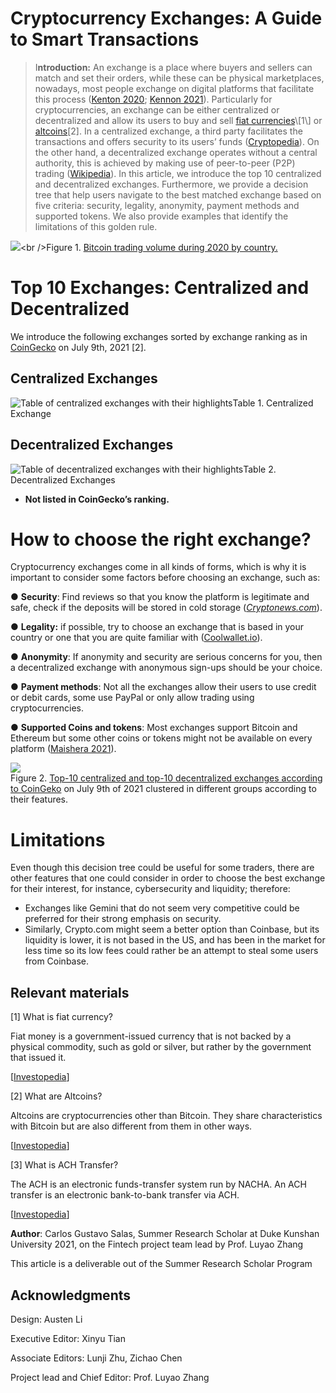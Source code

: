 **Cryptocurrency Exchanges: A Guide to Smart Transactions**
===========================================================

> I**ntroduction:** An exchange is a place where buyers and sellers can match and set their orders, while these can be physical marketplaces, nowadays, most people exchange on digital platforms that facilitate this process ([Kenton 2020](http://www.investopedia.com/terms/e/exchange.asp); [Kennon 2021](https://www.thebalance.com/what-is-a-stock-exchange-358113)). Particularly for cryptocurrencies, an exchange can be either centralized or decentralized and allow its users to buy and sell [fiat currencies](https://www.investopedia.com/terms/f/fiatmoney.asp#:~:text=Fiat%20money%20is%20a%20government,U.S.%20dollar%2C%20are%20fiat%20currencies.)\[1\] or [altcoins](https://www.investopedia.com/terms/a/altcoin.asp)\[2\]. In a centralized exchange, a third party facilitates the transactions and offers security to its users’ funds ([Cryptopedia](https://www.gemini.com/cryptopedia/centralized-exchanges-crypto)). On the other hand, a decentralized exchange operates without a central authority, this is achieved by making use of peer-to-peer (P2P) trading ([Wikipedia](http://en.wikipedia.org/wiki/Decentralized_exchange)). In this article, we introduce the top 10 centralized and decentralized exchanges. Furthermore, we provide a decision tree that help users navigate to the best matched exchange based on five criteria: security, legality, anonymity, payment methods and supported tokens. We also provide examples that identify the limitations of this golden rule.

![](https://miro.medium.com/max/1400/0*WxzrGIVbfD4RzkJ_)<br />Figure  1. [Bitcoin trading volume during 2020 by country.](https://www.statista.com/statistics/1195753/bitcoin-trading-selected-countries/)

**Top 10 Exchanges: Centralized and Decentralized**
===================================================

We introduce the following exchanges sorted by exchange ranking as in [CoinGecko](https://www.coingecko.com/en/exchanges) on July 9th, 2021 \[2\].

**Centralized Exchanges**
-------------------------

![Table of centralized exchanges with their highlights](https://miro.medium.com/max/1400/1*6BfwTIORm2Gyd1ACaHdq6Q.png)Table 1. Centralized Exchange

**Decentralized Exchanges**
---------------------------

![Table of decentralized exchanges with their highlights](https://miro.medium.com/max/1400/1*t6gnhr3SPaaqAYus2N56DA.png)Table 2. Decentralized Exchanges

*   **Not listed in CoinGecko’s ranking.**

**How to choose the right exchange?**
=====================================

Cryptocurrency exchanges come in all kinds of forms, which is why it is important to consider some factors before choosing an exchange, such as:

● **Security**: Find reviews so that you know the platform is legitimate and safe, check if the deposits will be stored in cold storage ([_Cryptonews.com_](https://cryptonews.com/guides/how-to-choose-an-exchange.htm)).

● **Legality:** if possible, try to choose an exchange that is based in your country or one that you are quite familiar with ([Coolwallet.io](https://www.coolwallet.io/cryptocurrency-exchange-guide/)).

● **Anonymity**: If anonymity and security are serious concerns for you, then a decentralized exchange with anonymous sign-ups should be your choice.

● **Payment methods**: Not all the exchanges allow their users to use credit or debit cards, some use PayPal or only allow trading using cryptocurrencies.

● **Supported Coins and tokens**: Most exchanges support Bitcoin and Ethereum but some other coins or tokens might not be available on every platform ([Maishera 2021](https://finance.yahoo.com/news/choose-cryptocurrency-exchange-030226647.html)).

![](https://miro.medium.com/max/1400/1*QF6-cJmntfihagoKZBpX2Q.png)<br />Figure  2. [Top-10 centralized and top-10 decentralized exchanges according to CoinGeko](https://www.coingecko.com/en/exchanges) on July 9th of 2021 clustered in different groups according to their features.

Limitations
===========

Even though this decision tree could be useful for some traders, there are other features that one could consider in order to choose the best exchange for their interest, for instance, cybersecurity and liquidity; therefore:

*   Exchanges like Gemini that do not seem very competitive could be preferred for their strong emphasis on security.
*   Similarly, Crypto.com might seem a better option than Coinbase, but its liquidity is lower, it is not based in the US, and has been in the market for less time so its low fees could rather be an attempt to steal some users from Coinbase.

**Relevant materials**
----------------------

\[1\] What is fiat currency?

Fiat money is a government-issued currency that is not backed by a physical commodity, such as gold or silver, but rather by the government that issued it.

\[[Investopedia](https://www.investopedia.com/terms/f/fiatmoney.asp)\]

\[2\] What are Altcoins?

Altcoins are cryptocurrencies other than Bitcoin. They share characteristics with Bitcoin but are also different from them in other ways.

\[[Investopedia](https://www.investopedia.com/terms/a/altcoin.asp)\]

\[3\] What is ACH Transfer?

The ACH is an electronic funds-transfer system run by NACHA. An ACH transfer is an electronic bank-to-bank transfer via ACH.

\[[Investopedia](https://www.investopedia.com/ach-transfers-what-are-they-and-how-do-they-work-4590120)\]

**Author**: Carlos Gustavo Salas, Summer Research Scholar at Duke Kunshan University 2021, on the Fintech project team lead by Prof. Luyao Zhang

This article is a deliverable out of the Summer Research Scholar Program

Acknowledgments
---------------

Design: Austen Li

Executive Editor: Xinyu Tian

Associate Editors: Lunji Zhu, Zichao Chen

Project lead and Chief Editor: Prof. Luyao Zhang
